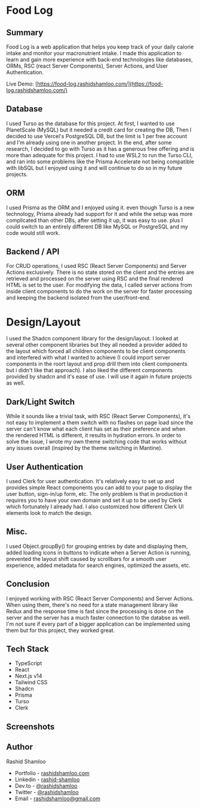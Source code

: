 # Food Log

## Summary

Food Log is a web application that helps you keep track of your daily calorie intake and monitor your macronutrient intake. I made this application to learn and gain more experience with back-end technologies like databases, ORMs, RSC (react Server Components), Server Actions, and User Authentication.

Live Demo: [https://food-log.rashidshamloo.com/](https://food-log.rashidshamloo.com/)

## Database

I used Turso as the database for this project. At first, I wanted to use PlanetScale (MySQL) but it needed a credit card for creating the DB, Then I decided to use Vercel's PostgreSQL DB, but the limit is 1 per free account and I'm already using one in another project. In the end, after some research, I decided to go with Turso as it has a generous free offering and is more than adequate for this project. I had to use WSL2 to run the Turso CLI, and ran into some problems like the Prisma Accelerate not being compatible with libSQL but I enjoyed using it and will continue to do so in my future projects.

## ORM

I used Prisma as the ORM and I enjoyed using it. even though Turso is a new technology, Prisma already had support for it and while the setup was more complicated than other DBs, after setting it up, it was easy to use. plus I could switch to an entirely different DB like MySQL or PostgreSQL and my code would still work.

## Backend / API

For CRUD operations, I used RSC (React Server Components) and Server Actions exclusively. There is no state stored on the client and the entries are retrieved and processed on the server using RSC and the final rendered HTML is set to the user. For modifying the data, I called server actions from inside client components to do the work on the server for faster processing and keeping the backend isolated from the user/front-end.

# Design/Layout

I used the Shadcn component library for the design/layout. I looked at several other component libraries but they all needed a provider added to the layout which forced all children components to be client components and interfered with what I wanted to achieve (I could import server components in the roort layout and prop drill them into client components but i didn't like that approach). I also liked the different components provided by shadcn and it's ease of use. I will use it again in future projects as well.

## Dark/Light Switch

While it sounds like a trivial task, with RSC (React Server Components), it's not easy to implement a them switch with no flashes on page load since the server can't know what each client has set as their preference and when the rendered HTML is different, it results in hydration errors. In order to solve the issue, I wrote my own theme switching code that works without any issues overall (inspired by the theme switching in Mantine).

## User Authentication

I used Clerk for user authentication. It's relatively easy to set up and provides simple React components you can add to your page to display the user button, sign-in/up form, etc. The only problem is that in production it requires you to have your own domain and set it up to be used by Clerk which fortunately I already had. I also customized how different Clerk UI elements look to match the design.

## Misc.

I used Object.groupBy() for grouping entries by date and displaying them, added loading icons in buttons to indicate when a Server Action is running, prevented the layout shift caused by scrollbars for a smooth user experience, added metadata for search engines, optimized the assets, etc.

## Conclusion

I enjoyed working with RSC (React Server Components) and Server Actions. When using them, there's no need for a state management library like Redux and the response time is fast since the processing is done on the server and the server has a much faster connection to the databse as well. I'm not sure if every part of a bigger application can be implemented using them but for this project, they worked great.

## Tech Stack
- TypeScript
- React
- Next.js v14
- Tailwind CSS
- Shadcn
- Prisma
- Turso
- Clerk

## Screenshots

## Author
Rashid Shamloo

- Portfolio - [rashidshamloo.com](https://www.rashidshamloo.com)
- Linkedin - [rashid-shamloo](https://www.linkedin.com/in/rashid-shamloo/)
- Dev.to - [@rashidshamloo](https://dev.to/rashidshamloo)
- Twitter - [@rashidshamloo](https://www.twitter.com/rashidshamloo)
- Email - [rashidshamloo@gmail.com](mailto:rashidshamloo@gmail.com)

